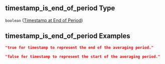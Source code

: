 ## timestamp_is_end_of_period Type

`boolean` ([Timestamp at End of Period](iea43_wra_data_model-properties-measurement-location-measurement-location-properties-logger-configuration-logger-configuration-properties-timestamp-at-end-of-period.md))

## timestamp_is_end_of_period Examples

```json
"true for timestamp to represent the end of the averaging period."
```

```json
"false for timestamp to represent the start of the averaging period."
```
